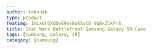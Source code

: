 ```yaml
---
author: tokodab
type: product
featimg: 1nLxUrQXdQwE9skEokAytD_VqBxZ1kPrS
title: Star Wars Battlefront Samsung Galaxy S9 Case
tags: [samsung, galaxy, s9]
category: [samsung]
---
```

